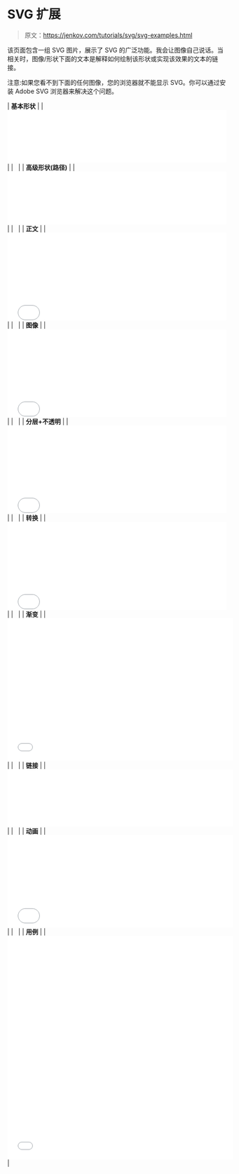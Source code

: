 # SVG 扩展

> 原文：<https://jenkov.com/tutorials/svg/svg-examples.html>

该页面包含一组 SVG 图片，展示了 SVG 的广泛功能。我会让图像自己说话。当相关时，图像/形状下面的文本是解释如何绘制该形状或实现该效果的文本的链接。

注意:如果您看不到下面的任何图像，您的浏览器就不能显示 SVG。你可以通过安装 Adobe SVG 浏览器来解决这个问题。

| **基本形状** |
| <embed src="/images/svg/examples/basic-shapes.svg" width="500" height="120" type="image/svg+xml" pluginspage="http://www.adobe.com/svg/viewer/install/"> |
|   |
| **高级形状(路径)** |
| <embed src="/images/svg/examples/advanced-shapes.svg" width="500" height="120" type="image/svg+xml" pluginspage="http://www.adobe.com/svg/viewer/install/"> |
|   |
| **正文** |
| <embed src="/images/svg/examples/text.svg" width="500" height="200" type="image/svg+xml" pluginspage="http://www.adobe.com/svg/viewer/install/"> |
|   |
| **图像** |
| <embed src="/images/svg/examples/images.svg" width="500" height="200" type="image/svg+xml" pluginspage="http://www.adobe.com/svg/viewer/install/"> |
|   |
| **分层+不透明** |
| <embed src="/images/svg/examples/layering.svg" width="500" height="200" type="image/svg+xml" pluginspage="http://www.adobe.com/svg/viewer/install/"> |
|   |
| **转换** |
| <embed src="/images/svg/examples/transformations.svg" width="500" height="200" type="image/svg+xml" pluginspage="http://www.adobe.com/svg/viewer/install/"> |
|   |
| **渐变** |
| <embed src="/images/svg/examples/gradients.svg" width="515" height="325" type="image/svg+xml" pluginspage="http://www.adobe.com/svg/viewer/install/"> |
|   |
| **链接** |
| <embed src="/images/svg/examples/links.svg" width="515" height="130" type="image/svg+xml" pluginspage="http://www.adobe.com/svg/viewer/install/"> |
|   |
| **动画** |
| <embed src="/images/svg/examples/animations.svg" width="515" height="210" type="image/svg+xml" pluginspage="http://www.adobe.com/svg/viewer/install/"> |
|   |
| **用例** |
| <embed src="/images/svg/examples/use-cases.svg" width="515" height="510" type="image/svg+xml" pluginspage="http://www.adobe.com/svg/viewer/install/"> |